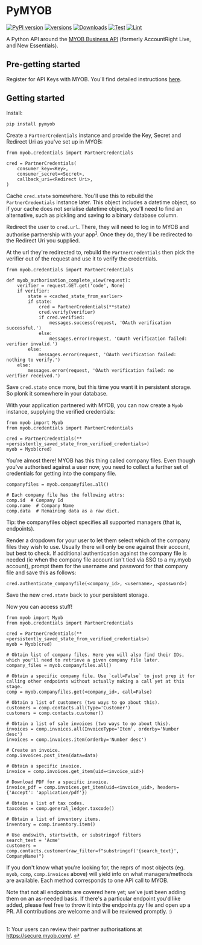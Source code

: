 # PyMYOB

[![PyPI version](https://badge.fury.io/py/pymyob.svg)](https://pypi.org/project/pymyob)
[![versions](https://img.shields.io/pypi/pyversions/pymyob.svg)](https://pypi.org/project/pymyob)
[![Downloads](https://static.pepy.tech/badge/pymyob/month)](https://pepy.tech/project/pymyob)
[![Test](https://github.com/uptick/pymyob/workflows/Test/badge.svg)](https://github.com/uptick/pymyob/actions?query=workflow%3ATest)
[![Lint](https://github.com/uptick/pymyob/workflows/Lint/badge.svg)](https://github.com/uptick/pymyob/actions?query=workflow%3ALint)

A Python API around the [MYOB Business API](https://developer.myob.com/api/myob-business-api/v2/) (formerly AccountRight Live, and New Essentials).

## Pre-getting started

Register for API Keys with MYOB. You'll find detailed instructions [here](http://developer.myob.com/api/accountright/api-overview/getting-started/).

## Getting started

Install:

```
pip install pymyob
```

Create a `PartnerCredentials` instance and provide the Key, Secret and Redirect Uri as you've set up in MYOB:

```
from myob.credentials import PartnerCredentials

cred = PartnerCredentials(
    consumer_key=<Key>,
    consumer_secret=<Secret>,
    callback_uri=<Redirect Uri>,
)
```

Cache `cred.state` somewhere. You'll use this to rebuild the `PartnerCredentials` instance later.
This object includes a datetime object, so if your cache does not serialise datetime objects, you'll need to find an alternative, such as pickling and saving to a binary database column.

Redirect the user to `cred.url`. There, they will need to log in to MYOB and authorise partnership with your app<sup id="a1">[1](#f1)</sup>. Once they do, they'll be redirected to the Redirect Uri you supplied.

At the url they're redirected to, rebuild the `PartnerCredentials` then pick the verifier out of the request and use it to verify the credentials.

```
from myob.credentials import PartnerCredentials

def myob_authorisation_complete_view(request):
    verifier = request.GET.get('code', None)
    if verifier:
        state = <cached_state_from_earlier>
        if state:
            cred = PartnerCredentials(**state)
            cred.verify(verifier)
            if cred.verified:
                messages.success(request, 'OAuth verification successful.')
            else:
                messages.error(request, 'OAuth verification failed: verifier invalid.')
        else:
            messages.error(request, 'OAuth verification failed: nothing to verify.')
    else:
        messages.error(request, 'OAuth verification failed: no verifier received.')
```

Save `cred.state` once more, but this time you want it in persistent storage. So plonk it somewhere in your database.

With your application partnered with MYOB, you can now create a `Myob` instance, supplying the verified credentials:

```
from myob import Myob
from myob.credentials import PartnerCredentials

cred = PartnerCredentials(**<persistently_saved_state_from_verified_credentials>)
myob = Myob(cred)
```

You're almost there! MYOB has this thing called company files. Even though you've authorised against a user now, you need to collect a further set of credentials for getting into the company file.

```
companyfiles = myob.companyfiles.all()

# Each company file has the following attrs:
comp.id  # Company Id
comp.name  # Company Name
comp.data  # Remaining data as a raw dict.
```
Tip: the companyfiles object specifies all supported managers (that is, endpoints).

Render a dropdown for your user to let them select which of the company files they wish to use. Usually there will only be one against their account, but best to check.
If additional authentication against the company file is needed (ie when the company file account isn't tied via SSO to a my.myob account), prompt them for the username and password for that company file and save this as follows:

```
cred.authenticate_companyfile(<company_id>, <username>, <password>)
```

Save the new `cred.state` back to your persistent storage.

Now you can access stuff!

```
from myob import Myob
from myob.credentials import PartnerCredentials

cred = PartnerCredentials(**<persistently_saved_state_from_verified_credentials>)
myob = Myob(cred)

# Obtain list of company files. Here you will also find their IDs, which you'll need to retrieve a given company file later.
company_files = myob.companyfiles.all()

# Obtain a specific company file. Use `call=False` to just prep it for calling other endpoints without actually making a call yet at this stage.
comp = myob.companyfiles.get(<company_id>, call=False)

# Obtain a list of customers (two ways to go about this).
customers = comp.contacts.all(Type='Customer')
customers = comp.contacts.customer()

# Obtain a list of sale invoices (two ways to go about this).
invoices = comp.invoices.all(InvoiceType='Item', orderby='Number desc')
invoices = comp.invoices.item(orderby='Number desc')

# Create an invoice.
comp.invoices.post_item(data=data)

# Obtain a specific invoice.
invoice = comp.invoices.get_item(uid=<invoice_uid>)

# Download PDF for a specific invoice.
invoice_pdf = comp.invoices.get_item(uid=<invoice_uid>, headers={'Accept': 'application/pdf'})

# Obtain a list of tax codes.
taxcodes = comp.general_ledger.taxcode()

# Obtain a list of inventory items.
inventory = comp.inventory.item()

# Use endswith, startswith, or substringof filters
search_text = 'Acme'
customers = comp.contacts.customer(raw_filter=f"substringof('{search_text}', CompanyName)")
```

If you don't know what you're looking for, the reprs of most objects (eg. `myob`, `comp`, `comp.invoices` above) will yield info on what managers/methods are available.
Each method corresponds to one API call to MYOB.

Note that not all endpoints are covered here yet; we've just been adding them on an as-needed basis. If there's a particular endpoint you'd like added, please feel free to throw it into the endpoints.py file and open up a PR. All contributions are welcome and will be reviewed promptly. :)

##

<a name="f1">1</a>: Your users can review their partner authorisations at https://secure.myob.com/. [↩](#a1)
